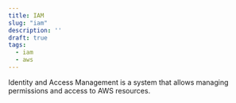 ```yaml
---
title: IAM
slug: "iam"
description: ''
draft: true
tags:
  - iam
  - aws
---
```


Identity and Access Management is a system that allows managing permissions and access to AWS resources.
